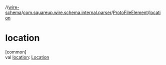 //[wire-schema](../../../index.md)/[com.squareup.wire.schema.internal.parser](../index.md)/[ProtoFileElement](index.md)/[location](location.md)

# location

[common]\
val [location](location.md): [Location](../../com.squareup.wire.schema/-location/index.md)
